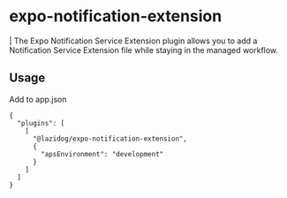 # expo-notification-extension

| The Expo Notification Service Extension plugin allows you to add a Notification Service Extension file while staying in the managed workflow.

## Usage

Add to app.json

```
{
  "plugins": [
    [
      "@lazidog/expo-notification-extension",
      {
        "apsEnvironment": "development"
      }
    ]
  ]
}
```